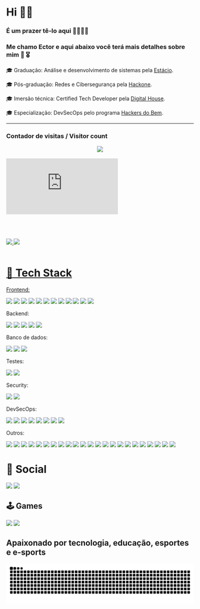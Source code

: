 # Hi ✋🏼

### É um prazer tê-lo aqui 🫱🏽‍🫲🏼

### Me chamo Ector e aqui abaixo você terá mais detalhes sobre mim 👀 🎖️

🎓 Graduação: Análise e desenvolvimento de sistemas pela [Estácio](https://estacio.br/).

🎓 Pós-graduação: Redes e Cibersegurança pela <a href="https://hackone.com.br/">Hackone</a>.

🎓 Imersão técnica: Certified Tech Developer pela <a href="https://www.digitalhouse.com/br/produtos/programacao/certified-tech-developer">Digital House</a>.

🎓 Especialização: DevSecOps pelo programa <a href="https://hackersdobem.org.br/">Hackers do Bem</a>.

---

### Contador de visitas / Visitor count

<p align="center"> <img align+"center" src="https://profile-counter.glitch.me/ectorcunha/count.svg" /> </p>


<iframe src="https://tryhackme.com/api/v2/badges/public-profile?userPublicId=2570012" style='border:none;'></iframe>

<br></br>



<div>
  <a href="https://github.com/EctorCunha">
  <img height="150em" src="https://github-readme-stats.vercel.app/api?username=EctorCunha&show_icons=true&theme=slateorange&include_all_commits=true&count_private=true"/>
  <img height="150em" src="https://github-readme-stats.vercel.app/api/top-langs/?username=EctorCunha&layout=compact&langs_count=7&theme=slateorange"/>
</div>
<br>

# 🤖 Tech Stack

<div style="display: inline_block">
 Frontend:
 <br>

 <a href="https://www.w3schools.com/html/" target="_blank"><img src="https://img.shields.io/badge/HTML5-E34F26?style=for-the-badge&logo=html5&logoColor=white" target="_blank"></a>
 <a href="https://www.w3schools.com/css/" target="_blank"><img src="https://img.shields.io/badge/CSS3-1572B6?style=for-the-badge&logo=css3&logoColor=white" target="_blank"></a>
 <a href="https://sass-lang.com/" target="_blank"><img src="https://img.shields.io/badge/Sass-CC6699?style=for-the-badge&logo=sass&logoColor=white" target="_blank"></a>
 <a href="https://developer.mozilla.org/pt-BR/docs/Web/JavaScript" target="_blank"><img src="https://img.shields.io/badge/JavaScript-F7DF1E?style=for-the-badge&logo=javascript&logoColor=black" target="_blank"></a>
 <a href="https://www.typescriptlang.org/" target="_blank"><img src="https://img.shields.io/badge/TypeScript-007ACC?style=for-the-badge&logo=typescript&logoColor=white" target="_blank"></a>
 <a href="https://react.dev/" target="_blank"><img src="https://img.shields.io/badge/React-20232A?style=for-the-badge&logo=react&logoColor=61DAFB" target="_blank"></a>
 <a href="https://tailwindcss.com/" target="_blank"><img src="https://img.shields.io/badge/Tailwind_CSS-38B2AC?style=for-the-badge&logo=tailwind-css&logoColor=white" target="_blank"></a>
 <a href="https://getbootstrap.com/" target="_blank"><img src="https://img.shields.io/badge/Bootstrap-563D7C?style=for-the-badge&logo=bootstrap&logoColor=white" target="_blank"></a>
 <a href="https://styled-components.com/" target="_blank"><img src="https://img.shields.io/badge/styled--components-DB7093?style=for-the-badge&logo=styled-components&logoColor=white" target="_blank"></a>
 <a href="https://mui.com/material-ui/" target="_blank"><img src="https://img.shields.io/badge/Material--UI-0081CB?style=for-the-badge&logo=material-ui&logoColor=white" target="_blank"></a>
 <a href="https://redux-toolkit.js.org/" target="_blank"><img src="https://img.shields.io/badge/Redux-593D88?style=for-the-badge&logo=redux&logoColor=white" target="_blank"></a>
 <a href="https://reactrouter.com/en/main" target="_blank"><img src="https://img.shields.io/badge/React_Router-CA4245?style=for-the-badge&logo=react-router&logoColor=white" target="_blank"></a>
</div>

<div style="display: inline_block">
 Backend:
 <br>

 <a href="https://www.java.com/pt-BR/" target="_blank"><img src="https://img.shields.io/badge/Java-ED8B00?style=for-the-badge&logo=openjdk&logoColor=white" target="_blank"></a>
 <a href="https://nodejs.org/pt" target="_blank"><img src="https://img.shields.io/badge/Node.js-43853D?style=for-the-badge&logo=node.js&logoColor=white" target="_blank"></a>
 <a href="https://go.dev/" target="_blank"><img src="https://img.shields.io/badge/Go-00ADD8?style=for-the-badge&logo=go&logoColor=white" target="_blank"></a>
 <a href="https://expressjs.com/" target="_blank"><img src="https://img.shields.io/badge/Express.js-404D59?style=for-the-badge" target="_blank"></a>
 <a href="https://www.prisma.io/?via=start&gad_source=1" target="_blank"><img src="https://img.shields.io/badge/Prisma-3982CE?style=for-the-badge&logo=Prisma&logoColor=white" target="_blank"></a>
</div>

<div style="display: inline_block">
 Banco de dados:
 <br>

 <a href="https://www.mysql.com/" target="_blank"><img src="https://img.shields.io/badge/MySQL-00000F?style=for-the-badge&logo=mysql&logoColor=white" target="_blank"></a>
 <a href="https://www.postgresql.org/" target="_blank"><img src="https://img.shields.io/badge/PostgreSQL-316192?style=for-the-badge&logo=postgresql&logoColor=white" target="_blank"></a>
 <a href="https://www.mongodb.com/" target="_blank"><img src="https://img.shields.io/badge/MongoDB-4EA94B?style=for-the-badge&logo=mongodb&logoColor=white" target="_blank"></a>
</div>

<div style="display: inline_block">
 Testes:
 <br>

 <a href="https://jestjs.io/pt-BR/" target="_blank"><img src="https://img.shields.io/badge/Jest-323330?style=for-the-badge&logo=Jest&logoColor=white" target="_blank"></a>
 <a href="https://testing-library.com/" target="_blank"><img src="https://img.shields.io/badge/testing%20library-323330?style=for-the-badge&logo=testing-library&logoColor=red" target="_blank"></a>
</div>

<div style="display: inline_block">
 Security:
 <br>
 
 <a href="https://snyk.io/pt-BR/" target="_blank"><img src="https://img.shields.io/badge/Snyk-4C4A73?style=for-the-badge&logo=snyk&logoColor=white" target="_blank"></a>
 <a href="https://www.sonarsource.com/products/sonarcloud/" target="_blank"><img src="https://img.shields.io/badge/Sonar%20cloud-F3702A?style=for-the-badge&logo=sonarcloud&logoColor=white" target="_blank"></a>
</div>

<div style="display: inline_block">
 DevSecOps:
 <br>

 <a href="https://www.python.org/" target="_blank"><img src="https://img.shields.io/badge/Python-14354C?style=for-the-badge&logo=python&logoColor=white" target="_blank"></a>
 <a href="https://aws.amazon.com/pt/?nc2=h_lg" target="_blank"><img src="https://img.shields.io/badge/Amazon_AWS-232F3E?style=for-the-badge&logo=amazon-aws&logoColor=white" target="_blank"></a>
 <a href="https://docs.github.com/pt/actions" target="_blank"><img src="https://img.shields.io/badge/GitHub_Actions-2088FF?style=for-the-badge&logo=github-actions&logoColor=white" target="_blank"></a>
 <a href="https://www.sonarsource.com/products/sonarcloud/" target="_blank"><img src="https://img.shields.io/badge/Sonar%20cloud-F3702A?style=for-the-badge&logo=sonarcloud&logoColor=white" target="_blank"></a>
 <a href="https://snyk.io/pt-BR/" target="_blank"><img src="https://img.shields.io/badge/Snyk-4C4A73?style=for-the-badge&logo=snyk&logoColor=white" target="_blank"></a>
 <a href="https://vercel.com/" target="_blank"><img src="https://img.shields.io/badge/Vercel-000000?style=for-the-badge&logo=vercel&logoColor=white" target="_blank"></a>
 <a href="https://www.jenkins.io/" target="_blank"><img src="https://img.shields.io/badge/Jenkins-D24939?style=for-the-badge&logo=Jenkins&logoColor=white" target="_blank"></a>
 <a href="https://www.atlassian.com/software/jira" target="_blank"><img src="https://img.shields.io/badge/Jira-0052CC?style=for-the-badge&logo=Jira&logoColor=white" target="_blank"></a>
</div>

<div style="display: inline_block">
 Outros:
 <br>

 <a href="https://git-scm.com/" target="_blank"><img src="https://img.shields.io/badge/GIT-E44C30?style=for-the-badge&logo=git&logoColor=white" target="_blank"></a>
 <a href="https://wordpress.com/pt-br/" target="_blank"><img src="https://img.shields.io/badge/Wordpress-21759B?style=for-the-badge&logo=wordpress&logoColor=white" target="_blank"></a>
 <a href="https://www.linux.org/pages/download/" target="_blank"><img src="https://img.shields.io/badge/Linux-FCC624?style=for-the-badge&logo=linux&logoColor=black" target="_blank"></a>
 <a href="https://www.adobe.com/br/products/photoshop.html" target="_blank"><img src="https://img.shields.io/badge/Adobe%20Photoshop-31A8FF?style=for-the-badge&logo=Adobe%20Photoshop&logoColor=black" target="_blank"></a>
 <a href="https://www.figma.com/" target="_blank"><img src="https://img.shields.io/badge/Figma-F24E1E?style=for-the-badge&logo=figma&logoColor=white" target="_blank"></a>
 <a href="https://pt.duolingo.com/" target="_blank"><img src="https://img.shields.io/badge/Duolingo-58CC02?style=for-the-badge&logo=Duolingo&logoColor=white" target="_blank"></a>
 <a href="https://pt.khanacademy.org/" target="_blank"><img src="https://img.shields.io/badge/Khan%20Academy-14BF96?style=for-the-badge&logo=Khan%20Academy&logoColor=white" target="_blank"></a>
 <a href="https://www.udemy.com/pt/" target="_blank"><img src="https://img.shields.io/badge/Udemy-EC5252?style=for-the-badge&logo=Udemy&logoColor=white" target="_blank"></a>
 <a href="https://www.jetbrains.com/pt-br/idea/" target="_blank"><img src="https://img.shields.io/badge/IntelliJ_IDEA-000000.svg?style=for-the-badge&logo=intellij-idea&logoColor=white" target="_blank"></a>
 <a href="https://www.jetbrains.com/pt-br/pycharm/" target="_blank"><img src="https://img.shields.io/badge/PyCharm-000000.svg?&style=for-the-badge&logo=PyCharm&logoColor=white" target="_blank"></a>
 <a href="https://code.visualstudio.com/" target="_blank"><img src="https://img.shields.io/badge/Visual_Studio-5C2D91?style=for-the-badge&logo=visual%20studio&logoColor=white" target="_blank"></a>
 <a href="https://colab.research.google.com/" target="_blank"><img src="https://img.shields.io/badge/Colab-F9AB00?style=for-the-badge&logo=googlecolab&color=525252" target="_blank"></a>
 <a href="https://eslint.org/" target="_blank"><img src="https://img.shields.io/badge/eslint-3A33D1?style=for-the-badge&logo=eslint&logoColor=white" target="_blank"></a>
 <a href="https://prettier.io/" target="_blank"><img src="https://img.shields.io/badge/prettier-1A2C34?style=for-the-badge&logo=prettier&logoColor=F7BA3E" target="_blank"></a>
 <a href="https://docs.google.com/" target="_blank"><img src="https://img.shields.io/badge/Google%20Sheets-34A853?style=for-the-badge&logo=google-sheets&logoColor=white" target="_blank"></a>
 <a href="https://miro.com/pt/" target="_blank"><img src="https://img.shields.io/badge/Miro-050038?style=for-the-badge&logo=Miro&logoColor=white" target="_blank"></a>
 <a href="https://www.notion.so/pt" target="_blank"><img src="https://img.shields.io/badge/Notion-000000?style=for-the-badge&logo=notion&logoColor=white" target="_blank"></a>
 <a href="https://trello.com/" target="_blank"><img src="  https://img.shields.io/badge/Trello-0052CC?style=for-the-badge&logo=trello&logoColor=white" target="_blank"></a>
 <a href="https://www.google.com/intl/pt-BR/chrome/" target="_blank"><img src="https://img.shields.io/badge/Google_chrome-4285F4?style=for-the-badge&logo=Google-chrome&logoColor=white" target="_blank"></a>
 <a href="https://www.apple.com/br/safari/" target="_blank"><img src="  https://img.shields.io/badge/Safari-FF1B2D?style=for-the-badge&logo=Safari&logoColor=white" target="_blank"></a>
 <a href="https://www.torproject.org/download/" target="_blank"><img src="https://img.shields.io/badge/Tor_Browser-7D4698?style=for-the-badge&logo=Tor-Browser&logoColor=white" target="_blank"></a>
 <a href="https://www.opera.com/pt/gx" target="_blank"><img src="https://img.shields.io/badge/Opera-FF1B2D?style=for-the-badge&logo=Opera&logoColor=white" target="_blank"></a>
 <a href="https://www.mozilla.org/pt-BR/firefox/new/" target="_blank"><img src="https://img.shields.io/badge/Firefox_Browser-FF7139?style=for-the-badge&logo=Firefox-Browser&logoColor=white" target="_blank"></a>
</div>


# 💬 Social
<div>
  <a href="https://www.instagram.com/ectorcunha.me/" target="_blank"><img src="https://img.shields.io/badge/Instagram-E4405F?style=for-the-badge&logo=instagram&logoColor=white" target="_blank"></a>
  <a href="https://www.linkedin.com/in/ector-cunha" target="_blank"><img src="https://img.shields.io/badge/-LinkedIn-%230077B5?style=for-the-badge&logo=linkedin&logoColor=white" target="_blank"></a>
</div>

## 🕹️ Games
<div style="display: inline_block">
 <a href="https://steamcommunity.com/id/LRDFPS/" target="_blank"><img src="https://img.shields.io/badge/Steam-000000?style=for-the-badge&logo=steam&logoColor=white" target="_blank"></a>
 <a href="https://www.counter-strike.net/cs2" target="_blank"><img src="https://img.shields.io/badge/Counter_Strike-000000?style=for-the-badge&logo=counter-strike&logoColor=white" target="_blank"></a>
</div>

## Apaixonado por tecnologia, educação, esportes e e-sports


![Snake animation](https://github.com/ectorcunha/ectorcunha/blob/output/github-contribution-grid-snake.svg)
